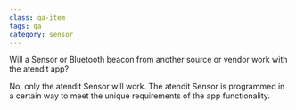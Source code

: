 ```yaml
---
class: qa-item
tags: qa
category: sensor
---
```


Will a Sensor or Bluetooth beacon from another source or vendor work with the atendit app?  

No, only the atendit Sensor will work.  The atendit Sensor is programmed in a certain way to meet the unique requirements of the app functionality.